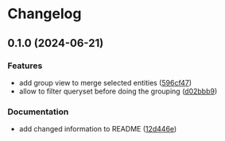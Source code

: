 # Changelog

## 0.1.0 (2024-06-21)


### Features

* add group view to merge selected entities ([596cf47](https://github.com/acdh-oeaw/django-grouper/commit/596cf47505e894c4909aed27facb026367e7a475))
* allow to filter queryset before doing the grouping ([d02bbb9](https://github.com/acdh-oeaw/django-grouper/commit/d02bbb991748bcafda2d6fbed911bb156079d7e3))


### Documentation

* add changed information to README ([12d446e](https://github.com/acdh-oeaw/django-grouper/commit/12d446eca5d7e22220d2daa0a74f903d9246bb99))
